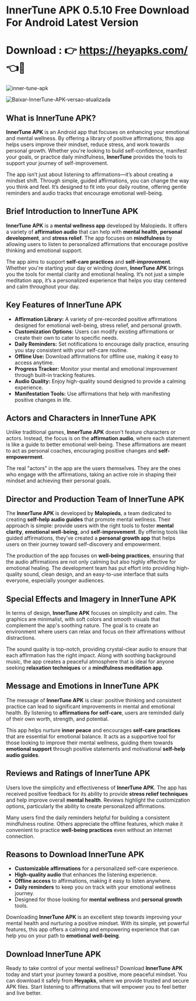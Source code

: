 # InnerTune APK 0.5.10 Free Download For Android Latest Version

# Download : 👉 https://heyapks.com/ 👈📲

![inner-tune-apk](https://github.com/user-attachments/assets/27b052f2-095b-49f6-90b7-f5371d436819)

![Baixar-InnerTune-APK-versao-atualizada](https://github.com/user-attachments/assets/8cb16141-dd5c-4397-b2fb-ea16a8478c5d)


## What is InnerTune APK?

**InnerTune APK** is an Android app that focuses on enhancing your emotional and mental wellness. By offering a library of positive affirmations, this app helps users improve their mindset, reduce stress, and work towards personal growth. Whether you're looking to build self-confidence, manifest your goals, or practice daily mindfulness, **InnerTune** provides the tools to support your journey of self-improvement. 

The app isn’t just about listening to affirmations—it’s about creating a mindset shift. Through simple, guided affirmations, you can change the way you think and feel. It’s designed to fit into your daily routine, offering gentle reminders and audio tracks that encourage emotional well-being.

## Brief Introduction to InnerTune APK

**InnerTune APK** is a **mental wellness app** developed by Malopieds. It offers a variety of **affirmation audio** that can help with **mental health**, **personal development**, and **stress relief**. The app focuses on **mindfulness** by allowing users to listen to personalized affirmations that encourage positive thinking and emotional support.

The app aims to support **self-care practices** and **self-improvement**. Whether you're starting your day or winding down, **InnerTune APK** brings you the tools for mental clarity and emotional healing. It’s not just a simple meditation app, it’s a personalized experience that helps you stay centered and calm throughout your day.

## Key Features of InnerTune APK

- **Affirmation Library:** A variety of pre-recorded positive affirmations designed for emotional well-being, stress relief, and personal growth.
- **Customization Options:** Users can modify existing affirmations or create their own to cater to specific needs.
- **Daily Reminders:** Set notifications to encourage daily practice, ensuring you stay consistent with your self-care routine.
- **Offline Use:** Download affirmations for offline use, making it easy to access anytime.
- **Progress Tracker:** Monitor your mental and emotional improvement through built-in tracking features.
- **Audio Quality:** Enjoy high-quality sound designed to provide a calming experience.
- **Manifestation Tools:** Use affirmations that help with manifesting positive changes in life.

## Actors and Characters in InnerTune APK

Unlike traditional games, **InnerTune APK** doesn't feature characters or actors. Instead, the focus is on the **affirmation audio**, where each statement is like a guide to better emotional well-being. These affirmations are meant to act as personal coaches, encouraging positive changes and **self-empowerment**. 

The real "actors" in the app are the users themselves. They are the ones who engage with the affirmations, taking an active role in shaping their mindset and achieving their personal goals. 

## Director and Production Team of InnerTune APK

The **InnerTune APK** is developed by **Malopieds**, a team dedicated to creating **self-help audio guides** that promote mental wellness. Their approach is simple: provide users with the right tools to foster **mental clarity**, **emotional well-being**, and **self-improvement**. By offering tools like guided affirmations, they’ve created a **personal growth app** that helps users on their journey toward self-discovery and empowerment.

The production of the app focuses on **well-being practices**, ensuring that the audio affirmations are not only calming but also highly effective for emotional healing. The development team has put effort into providing high-quality sound, clean design, and an easy-to-use interface that suits everyone, especially younger audiences.

## Special Effects and Imagery in InnerTune APK

In terms of design, **InnerTune APK** focuses on simplicity and calm. The graphics are minimalist, with soft colors and smooth visuals that complement the app's soothing nature. The goal is to create an environment where users can relax and focus on their affirmations without distractions.

The sound quality is top-notch, providing crystal-clear audio to ensure that each affirmation has the right impact. Along with soothing background music, the app creates a peaceful atmosphere that is ideal for anyone seeking **relaxation techniques** or a **mindfulness meditation app**. 

## Message and Emotions in InnerTune APK

The message of **InnerTune APK** is clear: positive thinking and consistent practice can lead to significant improvements in mental and emotional health. By listening to **affirmations for self-care**, users are reminded daily of their own worth, strength, and potential.

This app helps nurture **inner peace** and encourages **self-care practices** that are essential for emotional balance. It acts as a supportive tool for those looking to improve their mental wellness, guiding them towards **emotional support** through positive statements and motivational **self-help audio guides**.

## Reviews and Ratings of InnerTune APK

Users love the simplicity and effectiveness of **InnerTune APK**. The app has received positive feedback for its ability to provide **stress relief techniques** and help improve overall **mental health**. Reviews highlight the customization options, particularly the ability to create personalized affirmations. 

Many users find the daily reminders helpful for building a consistent mindfulness routine. Others appreciate the offline features, which make it convenient to practice **well-being practices** even without an internet connection.

## Reasons to Download InnerTune APK

- **Customizable affirmations** for a personalized self-care experience.
- **High-quality audio** that enhances the listening experience.
- **Offline access** to affirmations, making it easy to listen anywhere.
- **Daily reminders** to keep you on track with your emotional wellness journey.
- Designed for those looking for **mental wellness** and **personal growth** tools.

Downloading **InnerTune APK** is an excellent step towards improving your mental health and nurturing a positive mindset. With its simple, yet powerful features, this app offers a calming and empowering experience that can help you on your path to **emotional well-being**.

## Download InnerTune APK

Ready to take control of your mental wellness? Download **InnerTune APK** today and start your journey toward a positive, more peaceful mindset. You can download it safely from **Heyapks**, where we provide trusted and secure APK files. Start listening to affirmations that will empower you to feel better and live better.
